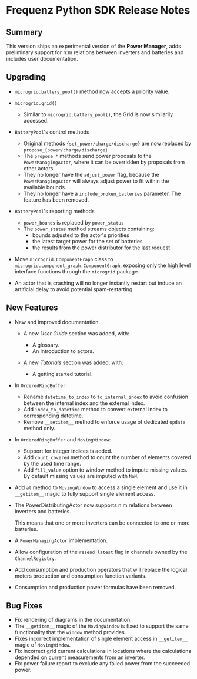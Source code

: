 # Frequenz Python SDK Release Notes

## Summary

This version ships an experimental version of the **Power Manager**, adds preliminary support for n:m relations between inverters and batteries and includes user documentation.

## Upgrading

- `microgrid.battery_pool()` method now accepts a priority value.

- `microgrid.grid()`

  * Similar to `microgrid.battery_pool()`, the Grid is now similarily accessed.

- `BatteryPool`'s control methods

  * Original methods `{set_power/charge/discharge}` are now replaced by `propose_{power/charge/discharge}`
  * The `propose_*` methods send power proposals to the `PowerManagingActor`, where it can be overridden by proposals from other actors.
  * They no longer have the `adjust_power` flag, because the `PowerManagingActor` will always adjust power to fit within the available bounds.
  * They no longer have a `include_broken_batteries` parameter.  The feature has been removed.

- `BatteryPool`'s reporting methods

  * `power_bounds` is replaced by `power_status`
  * The `power_status` method streams objects containing:
    + bounds adjusted to the actor's priorities
    + the latest target power for the set of batteries
    + the results from the power distributor for the last request

- Move `microgrid.ComponentGraph` class to `microgrid.component_graph.ComponentGraph`, exposing only the high level interface functions through the `microgrid` package.

- An actor that is crashing will no longer instantly restart but induce an artificial delay to avoid potential spam-restarting.

## New Features

- New and improved documentation.

  * A new *User Guide* section was added, with:

    + A glossary.
    + An introduction to actors.

  * A new *Tutorials* section was added, with:

    + A getting started tutorial.

- In `OrderedRingBuffer`:
  - Rename `datetime_to_index` to `to_internal_index` to avoid confusion between the internal index and the external index.
  - Add `index_to_datetime` method to convert external index to corresponding datetime.
  - Remove `__setitem__` method to enforce usage of dedicated `update` method only.
- In `OrderedRingBuffer` and `MovingWindow`:
  - Support for integer indices is added.
  - Add `count_covered` method to count the number of elements covered by the used time range.
  - Add `fill_value` option to window method to impute missing values. By default missing values are imputed with `NaN`.
- Add `at` method to `MovingWindow` to access a single element and use it in `__getitem__` magic to fully support single element access.

- The PowerDistributingActor now supports n:m relations between inverters and batteries.

  This means that one or more inverters can be connected to one or more batteries.

- A `PowerManagingActor` implementation.

- Allow configuration of the `resend_latest` flag in channels owned by the `ChannelRegistry`.

- Add consumption and production operators that will replace the logical meters production and consumption function variants.

- Consumption and production power formulas have been removed.

## Bug Fixes

- Fix rendering of diagrams in the documentation.
- The `__getitem__` magic of the `MovingWindow` is fixed to support the same functionality that the `window` method provides.
- Fixes incorrect implementation of single element access in `__getitem__` magic of `MovingWindow`.
- Fix incorrect grid current calculations in locations where the calculations depended on current measurements from an inverter.
- Fix power failure report to exclude any failed power from the succeeded power.
